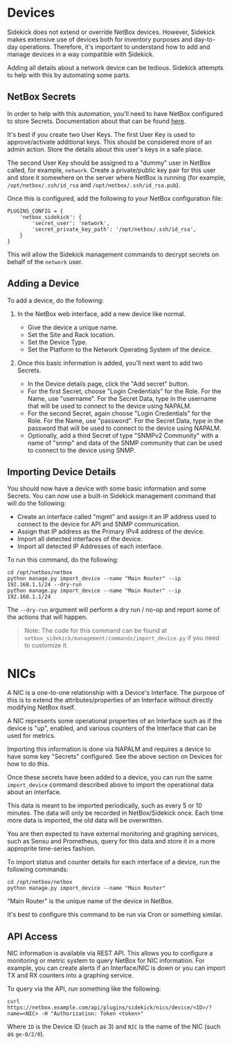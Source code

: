 # Devices

Sidekick does not extend or override NetBox devices. However, Sidekick makes
extensive use of devices both for inventory purposes and day-to-day
operations. Therefore, it's important to understand how to add and manage
devices in a way compatible with Sidekick.

Adding all details about a network device can be tedious. Sidekick attempts to
help with this by automating some parts.

## NetBox Secrets

In order to help with this automation, you'll need to have NetBox configured to
store Secrets. Documentation about that can be found
[here](https://netbox.readthedocs.io/en/stable/core-functionality/secrets/).

It's best if you create two User Keys. The first User Key is used to
approve/activate additional keys. This should be considered more of an admin
action. Store the details about this user's keys in a safe place.

The second User Key should be assigned to a "dummy" user in NetBox called,
for example, `network`. Create a private/public key pair for this user and
store it somewhere on the server where NetBox is running (for example,
`/opt/netbox/.ssh/id_rsa` and `/opt/netbox/.ssh/id_rsa.pub`).

Once this is configured, add the following to your NetBox configuration file:

```
PLUGINS_CONFIG = {
    'netbox_sidekick': {
        'secret_user': 'network',
        'secret_private_key_path': '/opt/netbox/.ssh/id_rsa',
    }
}
```

This will allow the Sidekick management commands to decrypt secrets on
behalf of the `network` user.

## Adding a Device

To add a device, do the following:

1. In the NetBox web interface, add a new device like normal.
   * Give the device a unique name.
   * Set the Site and Rack location.
   * Set the Device Type.
   * Set the Platform to the Network Operating System of the device.

2. Once this basic information is added, you'll next want to add two Secrets.
	 * In the Device details page, click the "Add secret" button.
	 * For the first Secret, choose "Login Credentials" for the Role. For the
     Name, use "username". For the Secret Data, type in the username that will
     be used to connect to the device using NAPALM.
   * For the second Secret, again choose "Login Credentials" for the Role. For
     the Name, use "password". For the Secret Data, type in the password that
     will be used to connect to the device using NAPALM.
   * Optionally, add a third Secret of type "SNMPv2 Community" with a name of
     "snmp" and data of the SNMP community that can be used to connect to the
     device using SNMP.

## Importing Device Details

You should now have a device with some basic information and some Secrets. You
can now use a built-in Sidekick management command that will do the following:

* Create an interface called "mgmt" and assign it an IP address used to connect
  to the device for API and SNMP communication.
* Assign that IP address as the Primary IPv4 address of the device.
* Import all detected interfaces of the device.
* Import all detected IP Addresses of each interface.

To run this command, do the following:

```
cd /opt/netbox/netbox
python manage.py import_device --name "Main Router" --ip 192.168.1.1/24 --dry-run
python manage.py import_device --name "Main Router" --ip 192.168.1.1/24
```

The `--dry-run` argument will perform a dry run / no-op and report some of
the actions that will happen.

> Note: The code for this command can be found at
> `netbox_sidekick/management/commands/import_device.py` if you need to
> customize it.

# NICs

A NIC is a one-to-one relationship with a Device's Interface. The purpose of
this is to extend the attributes/properties of an Interface without directly
modifying NetBox itself.

A NIC represents some operational properties of an Interface such as if the
device is "up", enabled, and various counters of the Interface that can be
used for metrics.

Importing this information is done via NAPALM and requires a device to have
some key "Secrets" configured. See the above section on Devices for how to
do this.

Once these secrets have been added to a device, you can run the same
`import_device` command described above to import the operational data about
an interface.

This data is meant to be imported periodically, such as every 5 or 10 minutes.
The data will only be recorded in NetBox/Sidekick once. Each time more data
is imported, the old data will be overwritten.

You are then expected to have external monitoring and graphing services, such
as Sensu and Prometheus, query for this data and store it in a more approprite
time-series fashion.

To import status and counter details for each interface of a device, run the
following commands:

```
cd /opt/netbox/netbox
python manage.py import_device --name "Main Router"
```

"Main Router" is the unique name of the device in NetBox.

It's best to configure this command to be run via Cron or something similar.

## API Access

NIC information is available via REST API. This allows you to configure a
monitoring or metric system to query NetBox for NIC information. For example,
you can create alerts if an Interface/NIC is down or you can import
TX and RX counters into a graphing service.

To query via the API, run something like the following:

```
curl https://netbox.example.com/api/plugins/sidekick/nics/device/<ID>/?name=<NIC> -H "Authorization: Token <token>"
```

Where `ID` is the Device ID (such as 3) and `NIC` is the name of the
NIC (such as `ge-0/2/0`).
